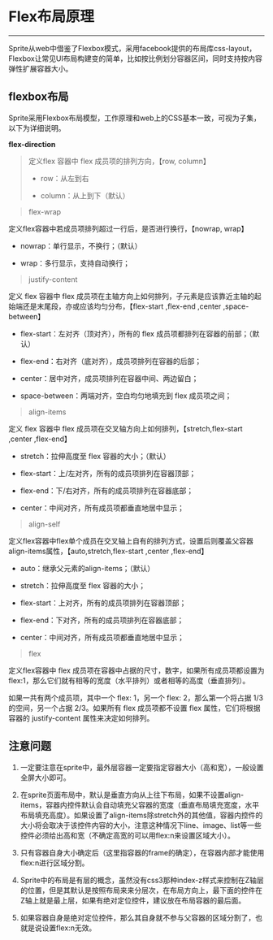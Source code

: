 <h1>Flex布局原理</h1>

----------

Sprite从web中借鉴了Flexbox模式，采用facebook提供的布局库css-layout，Flexbox让常见UI布局构建变的简单，比如按比例划分容器区间，同时支持按内容弹性扩展容器大小。  

## flexbox布局

Sprite采用Flexbox布局模型，工作原理和web上的CSS基本一致，可视为子集，以下为详细说明。  

**flex-direction**   

> 定义flex 容器中 flex 成员项的排列方向，【row, column】  
> 
> - row：从左到右  
> 
> - column：从上到下（默认）  


> flex-wrap  

定义flex容器中若成员项排列超过一行后，是否进行换行，【nowrap, wrap】  

- nowrap：单行显示，不换行；（默认）  

- wrap：多行显示，支持自动换行；  


> justify-content

定义 flex 容器中 flex 成员项在主轴方向上如何排列，子元素是应该靠近主轴的起始端还是末尾段，亦或应该均匀分布，【flex-start ,flex-end ,center ,space-between】  

- flex-start：左对齐（顶对齐），所有的 flex 成员项都排列在容器的前部；（默认）  

- flex-end：右对齐（底对齐），成员项排列在容器的后部；  

- center：居中对齐，成员项排列在容器中间、两边留白；  

- space-between：两端对齐，空白均匀地填充到 flex 成员项之间；


> align-items  

定义 flex 容器中 flex 成员项在交叉轴方向上如何排列，【stretch,flex-start ,center ,flex-end】  

- stretch：拉伸高度至 flex 容器的大小；（默认）  

- flex-start：上/左对齐，所有的成员项排列在容器顶部；  

- flex-end：下/右对齐，所有的成员项排列在容器底部；  

-  center：中间对齐，所有成员项都垂直地居中显示；



> align-self  

定义flex容器中flex单个成员在交叉轴上自有的排列方式，设置后则覆盖父容器align-items属性，【auto,stretch,flex-start ,center ,flex-end】
-   auto：继承父元素的align-items；（默认）  

-   stretch：拉伸高度至 flex 容器的大小；  
 
-   flex-start：上对齐，所有的成员项排列在容器顶部；  

-   flex-end：下对齐，所有的成员项排列在容器底部；  

-   center：中间对齐，所有成员项都垂直地居中显示；  


> flex  

定义flex容器中 flex 成员项在容器中占据的尺寸，数字，如果所有成员项都设置为 flex:1，那么它们就有相等的宽度（水平排列）或者相等的高度（垂直排列）。  

如果一共有两个成员项，其中一个 flex: 1，另一个 flex: 2，那么第一个将占据 1/3 的空间，另一个占据 2/3。如果所有 flex 成员项都不设置 flex 属性，它们将根据容器的 justify-content 属性来决定如何排列。


## 注意问题

1.	一定要注意在sprite中，最外层容器一定要指定容器大小（高和宽），一般设置全屏大小即可。  

2.	在sprite页面布局中，默认是垂直方向从上往下布局，如果不设置align-items，容器内控件默认会自动填充父容器的宽度（垂直布局填充宽度，水平布局填充高度）。如果设置了align-items除stretch外的其他值，容器内控件的大小将会取决于该控件内容的大小，注意这种情况下line、image、list等一些控件必须给出高和宽（不确定高宽的可以用flex:n来设置区域大小）。  

3.	只有容器自身大小确定后（这里指容器的frame的确定），在容器内部才能使用flex:n进行区域分割。  

4.	Sprite中的布局是有层的概念，虽然没有css3那种index-z样式来控制在Z轴层的位置，但是其默认是按照布局来来分层次，在布局方向上，最下面的控件在Z轴上就是最上层，如果有绝对定位控件，建议放在布局容器的最后面。  

5.	如果容器自身是绝对定位控件，那么其自身就不参与父容器的区域分割了，也就是说设置flex:n无效。  

